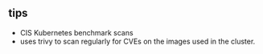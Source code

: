 

## tips
+  CIS Kubernetes benchmark scans
+  uses trivy to scan regularly for CVEs on the images used in the cluster.